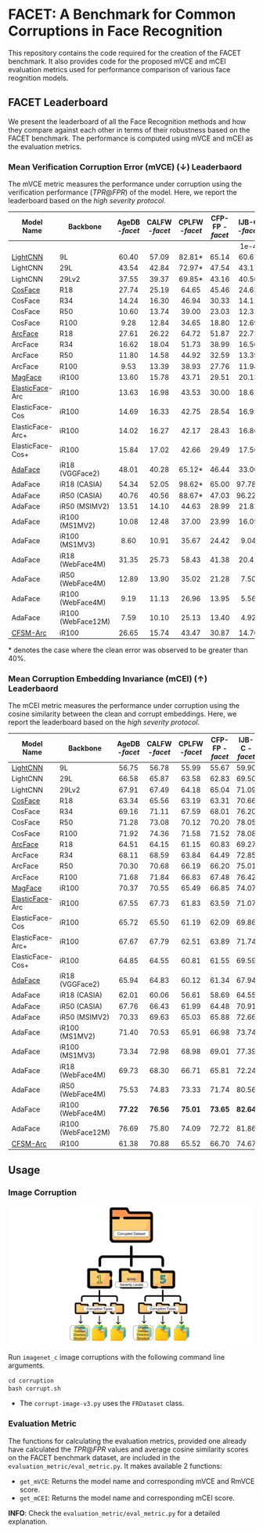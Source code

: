 # FACET: A Benchmark for Common Corruptions in Face Recognition
This repository contains the code required for the creation of the FACET benchmark. It also provides code for the proposed mVCE and mCEI evaluation metrics used for performance comparison of various face reognition models.

## FACET Leaderboard
We present the leaderboard of all the Face Recognition methods and how they compare against each other in terms of their robustness based on the FACET benchmark. The performance is computed using mVCE and mCEI as the evaluation metrics.

### Mean Verification Corruption Error (mVCE) (&darr;) Leaderbaord
The mVCE metric measures the performance under corruption using the verification performance ($TPR@FPR$) of the model. Here, we report the leaderboard based on the _high severity protocol_.

| Model Name       | Backbone           |   AgeDB -_facet_  |   CALFW -_facet_ |   CPLFW -_facet_ |  CFP-FP -_facet_ |  IJB-C -_facet_ |  IJB-C -_facet_ |  IJB-C -_facet_ |
|------------------|--------------------|:-----:|:-----:|:------:|:------:|:------:|:------:|:------:|
|                  |                    |       |       |        |        |  1e-4  |  1e-5  |  1e-6  |
| [LightCNN](https://github.com/AlfredXiangWu/LightCNN#)         | 9L                 | 60.40 | 57.09 | 82.81* |  65.14 |  60.67 |  71.63 |  81.71 |
| LightCNN         | 29L                | 43.54 | 42.84 | 72.97* |  47.54 |  43.17 |  58.47 |  71.57 |
| LightCNN         | 29Lv2              | 37.55 | 39.37 | 69.85* |  43.16 |  40.56 |  63.17 |  82.66 |
| [CosFace](https://github.com/deepinsight/insightface)          | R18                | 27.74 | 25.19 |  64.65 |  45.46 |  24.63 |  34.25 |  44.05 |
| CosFace          | R34                | 14.24 | 16.30 |  46.94 |  30.33 |  14.11 |  22.58 |  33.46 |
| CosFace          | R50                | 10.60 | 13.74 |  39.00 |  23.03 |  12.31 |  23.73 |  41.84 |
| CosFace          | R100               |  9.28 | 12.84 |  34.65 |  18.80 |  12.69 |  25.16 |  50.87 |
| [ArcFace](https://github.com/deepinsight/insightface)          | R18                | 27.61 | 26.22 |  64.72 |  51.87 |  22.72 |  31.57 |  41.12 |
| ArcFace          | R34                | 16.62 | 18.04 |  51.73 |  38.99 |  16.56 |  24.21 |  35.72 |
| ArcFace          | R50                | 11.80 | 14.58 |  44.92 |  32.59 |  13.39 |  19.51 |  27.85 |
| ArcFace          | R100               |  9.53 | 13.39 |  38.93 |  27.76 |  11.94 |  17.90 |  28.65 |
| [MagFace](https://github.com/IrvingMeng/MagFace#)          | iR100              | 13.60 | 15.78 |  43.71 |  29.51 |  20.13 |  28.83 |  39.13 |
| [ElasticFace](https://github.com/fdbtrs/ElasticFace#)-Arc  | iR100              | 13.63 | 16.98 |  43.53 |  30.00 |  18.61 |  26.96 |  39.28 |
| ElasticFace-Cos  | iR100              | 14.69 | 16.33 |  42.75 |  28.54 |  16.91 |  25.73 |  38.98 |
| ElasticFace-Arc+ | iR100              | 14.02 | 16.27 |  42.17 |  28.43 |  16.86 |  24.14 |  35.43 |
| ElasticFace-Cos+ | iR100              | 15.84 | 17.02 |  42.66 |  29.49 |  17.56 |  26.17 |  39.42 |
| [AdaFace](https://github.com/mk-minchul/AdaFace)          | iR18 (VGGFace2)    | 48.01 | 40.28 | 65.12* |  46.44 |  33.00 |  45.97 |  57.41 |
| AdaFace          | iR18 (CASIA)       | 54.34 | 52.05 | 98.62* |  65.00 | 97.78* | 99.89* | 99.99* |
| AdaFace          | iR50 (CASIA)       | 40.76 | 40.56 | 88.67* |  47.03 | 96.22* | 99.92* | 99.98* |
| AdaFace          | iR50 (MSIMV2)      | 13.51 | 14.10 |  44.63 |  28.99 |  21.82 |  33.13 |  45.91 |
| AdaFace          | iR100 (MS1MV2)     | 10.08 | 12.48 |  37.00 |  23.99 |  16.09 |  25.40 |  38.01 |
| AdaFace          | iR100 (MS1MV3)     |  8.60 | 10.91 |  35.67 |  24.42 |  9.04  |  14.84 |  23.59 |
| AdaFace          | iR18 (WebFace4M)   | 31.35 | 25.73 |  58.43 |  41.38 |  20.41 |  31.17 |  42.56 |
| AdaFace          | iR50 (WebFace4M)   | 12.89 | 13.90 |  35.02 |  21.28 |  7.50  |  12.96 |  21.93 |
| AdaFace          | iR100 (WebFace4M)  |  9.19 | 11.13 |  26.96 |  13.95 |  5.56  |  9.43  |  16.21 |
| AdaFace          | iR100 (WebFace12M) |  7.59 | 10.10 |  25.13 |  13.40 |  4.92  |  9.07  |  21.95 |
| [CFSM-Arc](https://github.com/liufeng2915/CFSM)         | iR100              | 26.65 | 15.74 |  43.47 |  30.87 |  14.70 |  21.10 |  29.23 |

\* denotes the case where the clean error was observed to be greater than $40$%.

### Mean Corruption Embedding Invariance (mCEI) (&uarr;) Leaderbaord
The mCEI metric measures the performance under corruption using the cosine similarity between the clean and corrupt embeddings. Here, we report the leaderboard based on the _high severity protocol_.

| Model Name       | Backbone           | AgeDB -_facet_ | CALFW -_facet_ | CPLFW -_facet_ | CFP-FP -_facet_ | IJB-C -_facet_ |
|------------------|--------------------|:-----:|:-----:|:-----:|:------:|:-----:|
| [LightCNN](https://github.com/AlfredXiangWu/LightCNN#)         | 9L                 | 56.75 | 56.78 | 55.99 |  55.67 | 59.90 |
| LightCNN         | 29L                | 66.58 | 65.87 | 63.58 |  62.83 | 69.50 |
| LightCNN         | 29Lv2              | 67.91 | 67.49 | 64.18 |  65.04 | 71.09 |
| [CosFace](https://github.com/deepinsight/insightface)          | R18                | 63.34 | 65.56 | 63.19 |  63.31 | 70.66 |
| CosFace          | R34                | 69.16 | 71.11 | 67.59 |  68.01 | 76.20 |
| CosFace          | R50                | 71.28 | 73.08 | 70.12 |  70.20 | 78.05 |
| CosFace          | R100               | 71.92 | 74.36 | 71.58 |  71.52 | 78.08 |
| [ArcFace](https://github.com/deepinsight/insightface)          | R18                | 64.51 | 64.15 | 61.15 |  60.83 | 69.27 |
| ArcFace          | R34                | 68.11 | 68.59 | 63.84 |  64.49 | 72.85 |
| ArcFace          | R50                | 70.30 | 70.68 | 66.19 |  66.20 | 75.01 |
| ArcFace          | R100               | 71.68 | 71.84 | 66.83 |  67.48 | 76.42 |
| [MagFace](https://github.com/IrvingMeng/MagFace#)          | iR100              | 70.37 | 70.55 | 65.49 |  66.85 | 74.07 |
| [ElasticFace](https://github.com/fdbtrs/ElasticFace#)-Arc  | iR100              | 67.55 | 67.73 | 61.83 |  63.59 | 71.07 |
| ElasticFace-Cos  | iR100              | 65.72 | 65.50 | 61.19 |  62.09 | 69.86 |
| ElasticFace-Arc+ | iR100              | 67.67 | 67.79 | 62.51 |  63.89 | 71.74 |
| ElasticFace-Cos+ | iR100              | 64.85 | 64.55 | 60.81 |  61.55 | 69.59 |
| [AdaFace](https://github.com/mk-minchul/AdaFace)          | iR18 (VGGFace2)    | 65.94 | 64.83 | 60.12 |  61.34 | 67.94 |
| AdaFace          | iR18 (CASIA)       | 62.01 | 60.06 | 56.61 |  58.69 | 64.55 |
| AdaFace          | iR50 (CASIA)       | 67.76 | 66.43 | 61.99 |  64.48 | 70.91 |
| AdaFace          | iR50 (MSIMV2)      | 70.33 | 69.63 | 65.03 |  65.88 | 72.66 |
| AdaFace          | iR100 (MS1MV2)     | 71.40 | 70.53 | 65.91 |  66.98 | 73.74 |
| AdaFace          | iR100 (MS1MV3)     | 73.34 | 72.98 | 68.98 |  69.01 | 77.39 |
| AdaFace          | iR18 (WebFace4M)   | 69.73 | 68.30 | 66.71 |  65.81 | 72.24 |
| AdaFace          | iR50 (WebFace4M)   | 75.53 | 74.83 | 73.33 |  71.74 | 80.56 |
| AdaFace          | iR100 (WebFace4M)  | **77.22** | **76.56** | **75.01** |  **73.65** | **82.64** |
| AdaFace          | iR100 (WebFace12M) | 76.69 | 75.80 | 74.09 |  72.72 | 81.86 |
| [CFSM-Arc](https://github.com/liufeng2915/CFSM)         | iR100              | 61.38 | 70.88 | 65.52 |  66.70 | 74.67 |

## Usage

### Image Corruption

![](assets/FRCorruption2.svg)

Run `imagenet_c` image corruptions with the following command line arguments.
```console
cd corruption
bash corrupt.sh
```

- The `corrupt-image-v3.py` uses the `FRDataset` class.

### Evaluation Metric

The functions for calculating the evaluation metrics, provided one already have calculated the $TPR@FPR$ values and average cosine similarity scores on the FACET benchmark dataset, are included in the `evaluation_metric/eval_metric.py`. It makes available 2 functions:
- `get_mVCE`: Returns the model name and corresponding mVCE and RmVCE score.
- `get_mCEI`: Returns the model name and corresponding mCEI score.

**INFO**: Check the `evaluation_metric/eval_metric.py` for a detailed explanation.

